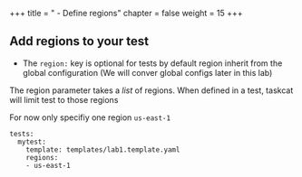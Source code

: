 +++
title = " - Define regions"
chapter = false
weight = 15
+++



## Add regions to your test

* The `region:` key is optional for tests by default region inherit from the global 
configuration (We will conver global configs later in this lab)

The region parameter takes a _list_ of regions. When defined in a  test, taskcat will 
limit test to those regions

For now only specifiy one region `us-east-1`

```
tests:
  mytest:
    template: templates/lab1.template.yaml
    regions:
    - us-east-1
```




